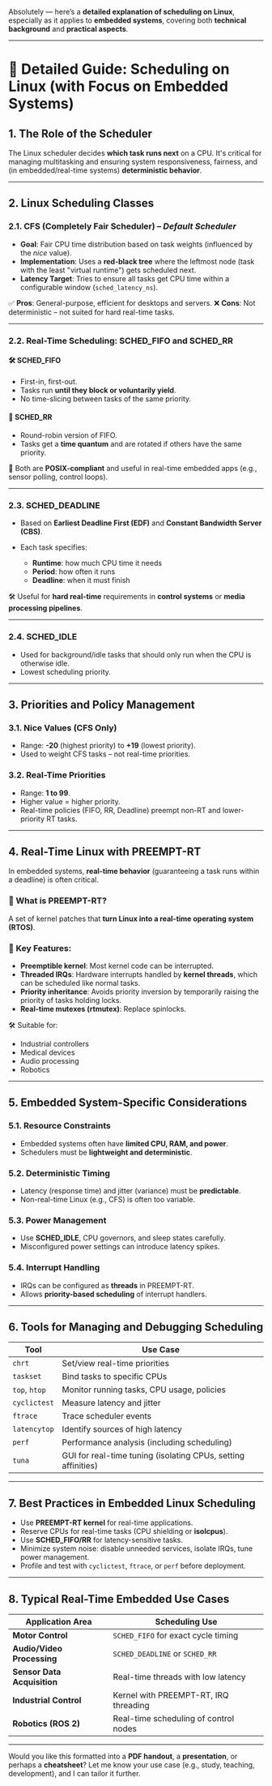 Absolutely — here’s a **detailed explanation of scheduling on Linux**, especially as it applies to **embedded systems**, covering both **technical background** and **practical aspects**.

---

# 🧠 Detailed Guide: Scheduling on Linux (with Focus on Embedded Systems)

## 1. **The Role of the Scheduler**

The Linux scheduler decides **which task runs next** on a CPU. It's critical for managing multitasking and ensuring system responsiveness, fairness, and (in embedded/real-time systems) **deterministic behavior**.

---

## 2. **Linux Scheduling Classes**

### 2.1. **CFS (Completely Fair Scheduler)** – *Default Scheduler*

* **Goal**: Fair CPU time distribution based on task weights (influenced by the *nice* value).
* **Implementation**: Uses a **red-black tree** where the leftmost node (task with the least "virtual runtime") gets scheduled next.
* **Latency Target**: Tries to ensure all tasks get CPU time within a configurable window (`sched_latency_ns`).

✅ **Pros**: General-purpose, efficient for desktops and servers.
❌ **Cons**: Not deterministic – not suited for hard real-time tasks.

---

### 2.2. **Real-Time Scheduling: SCHED\_FIFO and SCHED\_RR**

#### 🛠 **SCHED\_FIFO**

* First-in, first-out.
* Tasks run **until they block or voluntarily yield**.
* No time-slicing between tasks of the same priority.

#### 🔁 **SCHED\_RR**

* Round-robin version of FIFO.
* Tasks get a **time quantum** and are rotated if others have the same priority.

🎯 Both are **POSIX-compliant** and useful in real-time embedded apps (e.g., sensor polling, control loops).

---

### 2.3. **SCHED\_DEADLINE**

* Based on **Earliest Deadline First (EDF)** and **Constant Bandwidth Server (CBS)**.
* Each task specifies:

  * **Runtime**: how much CPU time it needs
  * **Period**: how often it runs
  * **Deadline**: when it must finish

🛠 Useful for **hard real-time** requirements in **control systems** or **media processing pipelines**.

---

### 2.4. **SCHED\_IDLE**

* Used for background/idle tasks that should only run when the CPU is otherwise idle.
* Lowest scheduling priority.

---

## 3. **Priorities and Policy Management**

### 3.1. **Nice Values (CFS Only)**

* Range: **-20** (highest priority) to **+19** (lowest priority).
* Used to weight CFS tasks – not real-time priorities.

### 3.2. **Real-Time Priorities**

* Range: **1 to 99**.
* Higher value = higher priority.
* Real-time policies (FIFO, RR, Deadline) preempt non-RT and lower-priority RT tasks.

---

## 4. **Real-Time Linux with PREEMPT-RT**

In embedded systems, **real-time behavior** (guaranteeing a task runs within a deadline) is often critical.

### 🔧 What is PREEMPT-RT?

A set of kernel patches that **turn Linux into a real-time operating system (RTOS)**.

### 🧩 Key Features:

* **Preemptible kernel**: Most kernel code can be interrupted.
* **Threaded IRQs**: Hardware interrupts handled by **kernel threads**, which can be scheduled like normal tasks.
* **Priority inheritance**: Avoids priority inversion by temporarily raising the priority of tasks holding locks.
* **Real-time mutexes (rtmutex)**: Replace spinlocks.

🛠 Suitable for:

* Industrial controllers
* Medical devices
* Audio processing
* Robotics

---

## 5. **Embedded System-Specific Considerations**

### 5.1. **Resource Constraints**

* Embedded systems often have **limited CPU, RAM, and power**.
* Schedulers must be **lightweight and deterministic**.

### 5.2. **Deterministic Timing**

* Latency (response time) and jitter (variance) must be **predictable**.
* Non-real-time Linux (e.g., CFS) is often too variable.

### 5.3. **Power Management**

* Use **SCHED\_IDLE**, CPU governors, and sleep states carefully.
* Misconfigured power settings can introduce latency spikes.

### 5.4. **Interrupt Handling**

* IRQs can be configured as **threads** in PREEMPT-RT.
* Allows **priority-based scheduling** of interrupt handlers.

---

## 6. **Tools for Managing and Debugging Scheduling**

| Tool          | Use Case                                                      |
| ------------- | ------------------------------------------------------------- |
| `chrt`        | Set/view real-time priorities                                 |
| `taskset`     | Bind tasks to specific CPUs                                   |
| `top`, `htop` | Monitor running tasks, CPU usage, policies                    |
| `cyclictest`  | Measure latency and jitter                                    |
| `ftrace`      | Trace scheduler events                                        |
| `latencytop`  | Identify sources of high latency                              |
| `perf`        | Performance analysis (including scheduling)                   |
| `tuna`        | GUI for real-time tuning (isolating CPUs, setting affinities) |

---

## 7. **Best Practices in Embedded Linux Scheduling**

* Use **PREEMPT-RT kernel** for real-time applications.
* Reserve CPUs for real-time tasks (CPU shielding or **isolcpus**).
* Use **SCHED\_FIFO/RR** for latency-sensitive tasks.
* Minimize system noise: disable unneeded services, isolate IRQs, tune power management.
* Profile and test with `cyclictest`, `ftrace`, or `perf` before deployment.

---

## 8. **Typical Real-Time Embedded Use Cases**

| Application Area            | Scheduling Use                        |
| --------------------------- | ------------------------------------- |
| **Motor Control**           | `SCHED_FIFO` for exact cycle timing   |
| **Audio/Video Processing**  | `SCHED_DEADLINE` or `SCHED_RR`        |
| **Sensor Data Acquisition** | Real-time threads with low latency    |
| **Industrial Control**      | Kernel with PREEMPT-RT, IRQ threading |
| **Robotics (ROS 2)**        | Real-time scheduling of control nodes |

---

Would you like this formatted into a **PDF handout**, a **presentation**, or perhaps a **cheatsheet**? Let me know your use case (e.g., study, teaching, development), and I can tailor it further.
